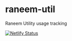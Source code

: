 # raneem-util
 Raneem Utility usage tracking

[![Netlify Status](https://api.netlify.com/api/v1/badges/c77310fa-a088-4bea-a0ea-683cb326680f/deploy-status)](https://app.netlify.com/sites/nc-raneemutil/deploys)
